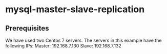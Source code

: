 # mysql-master-slave-replication
## Prerequisites
We have used two Centos 7 servers. 
The servers in this example have the following IPs:
Master: 192.168.7.130
Slave: 192.168.7.132
